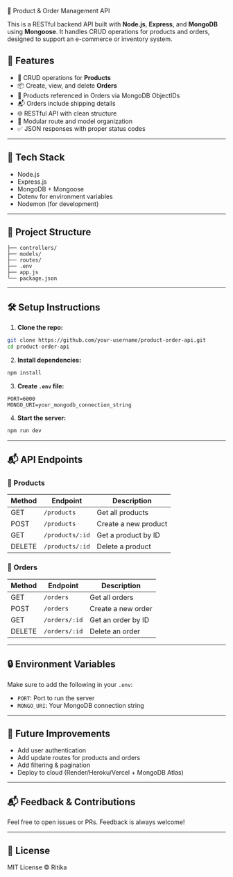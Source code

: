 🛒 Product & Order Management API

This is a RESTful backend API built with **Node.js**, **Express**, and **MongoDB** using **Mongoose**. It handles CRUD operations for products and orders, designed to support an e-commerce or inventory system.

## 🚀 Features

- 🔧 CRUD operations for **Products**
- 📦 Create, view, and delete **Orders**
- 🔗 Products referenced in Orders via MongoDB ObjectIDs
- 📬 Orders include shipping details
- 🌐 RESTful API with clean structure
- 📁 Modular route and model organization
- ✅ JSON responses with proper status codes

---

## 🧰 Tech Stack

- Node.js
- Express.js
- MongoDB + Mongoose
- Dotenv for environment variables
- Nodemon (for development)

---

## 📁 Project Structure

```
├── controllers/
├── models/
├── routes/
├── .env
├── app.js
└── package.json
```

---

## 🛠️ Setup Instructions

1. **Clone the repo:**

```bash
git clone https://github.com/your-username/product-order-api.git
cd product-order-api
```

2. **Install dependencies:**

```bash
npm install
```

3. **Create `.env` file:**

```env
PORT=6000
MONGO_URI=your_mongodb_connection_string
```

4. **Start the server:**

```bash
npm run dev
```

---

## 📬 API Endpoints

### 🔹 Products

| Method | Endpoint            | Description           |
|--------|---------------------|-----------------------|
| GET    | `/products`         | Get all products      |
| POST   | `/products`         | Create a new product  |
| GET    | `/products/:id`     | Get a product by ID   |
| DELETE | `/products/:id`     | Delete a product      |

### 🔹 Orders

| Method | Endpoint            | Description           |
|--------|---------------------|-----------------------|
| GET    | `/orders`           | Get all orders        |
| POST   | `/orders`           | Create a new order    |
| GET    | `/orders/:id`       | Get an order by ID    |
| DELETE | `/orders/:id`       | Delete an order       |

---

## 🔒 Environment Variables

Make sure to add the following in your `.env`:

- `PORT`: Port to run the server
- `MONGO_URI`: Your MongoDB connection string

---

## 📌 Future Improvements

- Add user authentication
- Add update routes for products and orders
- Add filtering & pagination
- Deploy to cloud (Render/Heroku/Vercel + MongoDB Atlas)

---

## 📬 Feedback & Contributions

Feel free to open issues or PRs. Feedback is always welcome!

---

## 📄 License

MIT License © Ritika
```

